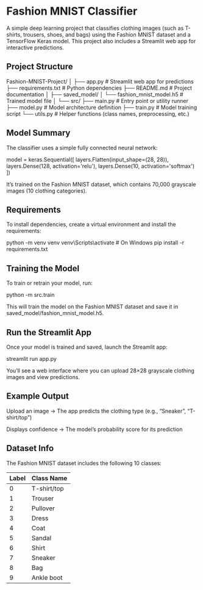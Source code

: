 # Fashion MNIST Classifier

A simple deep learning project that classifies clothing images (such as T-shirts, trousers, shoes, and bags) using the Fashion MNIST dataset and a TensorFlow Keras model. This project also includes a Streamlit web app for interactive predictions.

## Project Structure
Fashion-MNIST-Project/
│
├── app.py # Streamlit web app for predictions
├── requirements.txt # Python dependencies
├── README.md # Project documentation
│
├── saved_model/
│   └── fashion_mnist_model.h5 # Trained model file
│
└── src/
    ├── main.py # Entry point or utility runner
    ├── model.py # Model architecture definition
    ├── train.py # Model training script
    └── utils.py # Helper functions (class names, preprocessing, etc.)

## Model Summary
The classifier uses a simple fully connected neural network:

model = keras.Sequential([
    layers.Flatten(input_shape=(28, 28)),
    layers.Dense(128, activation='relu'),
    layers.Dense(10, activation='softmax')
])

It’s trained on the Fashion MNIST dataset, which contains 70,000 grayscale images (10 clothing categories).

## Requirements
To install dependencies, create a virtual environment and install the requirements:

python -m venv venv
venv\Scripts\activate  # On Windows
pip install -r requirements.txt

## Training the Model
To train or retrain your model, run:

python -m src.train

This will train the model on the Fashion MNIST dataset and save it in saved_model/fashion_mnist_model.h5.

## Run the Streamlit App
Once your model is trained and saved, launch the Streamlit app:

streamlit run app.py

You’ll see a web interface where you can upload 28×28 grayscale clothing images and view predictions.

## Example Output
Upload an image → The app predicts the clothing type (e.g., “Sneaker”, “T-shirt/top”)

Displays confidence → The model’s probability score for its prediction

## Dataset Info
The Fashion MNIST dataset includes the following 10 classes:

Label | Class Name
------|------------
0 | T-shirt/top
1 | Trouser
2 | Pullover
3 | Dress
4 | Coat
5 | Sandal
6 | Shirt
7 | Sneaker
8 | Bag
9 | Ankle boot
